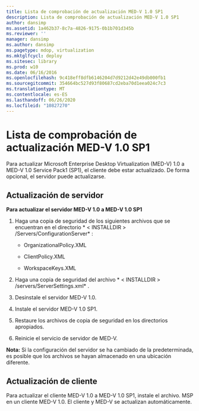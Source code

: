 ```yaml
---
title: Lista de comprobación de actualización MED-V 1.0 SP1
description: Lista de comprobación de actualización MED-V 1.0 SP1
author: dansimp
ms.assetid: 1a462b37-8c7a-4826-9175-0b1b701d345b
ms.reviewer: ''
manager: dansimp
ms.author: dansimp
ms.pagetype: mdop, virtualization
ms.mktglfcycl: deploy
ms.sitesec: library
ms.prod: w10
ms.date: 06/16/2016
ms.openlocfilehash: 9c418eff8dfb6146204d7d9212d42e49db000fb1
ms.sourcegitcommit: 354664bc527d93f80687cd2eba70d1eea024c7c3
ms.translationtype: MT
ms.contentlocale: es-ES
ms.lasthandoff: 06/26/2020
ms.locfileid: "10827270"
---
```

# Lista de comprobación de actualización MED-V 1.0 SP1


Para actualizar Microsoft Enterprise Desktop Virtualization (MED-V) 1.0 a MED-V 1.0 Service Pack1 (SP1), el cliente debe estar actualizado. De forma opcional, el servidor puede actualizarse.

## Actualización de servidor


**Para actualizar el servidor MED-V 1.0 a MED-V 1.0 SP1**

1.  Haga una copia de seguridad de los siguientes archivos que se encuentran en el directorio * &lt; INSTALLDIR &gt; /Servers/ConfigurationServer* :

    -   OrganizationalPolicy.XML

    -   ClientPolicy.XML

    -   WorkspaceKeys.XML

2.  Haga una copia de seguridad del archivo * &lt; INSTALLDIR &gt; /servers/ServerSettings.xml* .

3.  Desinstale el servidor MED-V 1.0.

4.  Instale el servidor MED-V 1.0 SP1.

5.  Restaure los archivos de copia de seguridad en los directorios apropiados.

6.  Reinicie el servicio de servidor de MED-V.

**Nota:**  Si la configuración del servidor se ha cambiado de la predeterminada, es posible que los archivos se hayan almacenado en una ubicación diferente.

 

## Actualización de cliente


Para actualizar el cliente MED-V 1.0 a MED-V 1.0 SP1, instale el archivo. MSP en un cliente MED-V 1.0. El cliente y MED-V se actualizan automáticamente.

 

 





